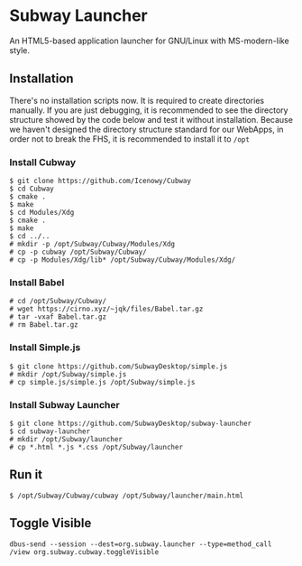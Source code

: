 # Subway Launcher

An HTML5-based application launcher for GNU/Linux with MS-modern-like style.

## Installation

There's no installation scripts now. It is required to create directories manually.
If you are just debugging, it is recommended to see the directory structure showed by the code below and test it without installation.
Because we haven't designed the directory structure standard for our WebApps, in order not to break the FHS, it is recommended to install it to `/opt`

### Install Cubway
```
$ git clone https://github.com/Icenowy/Cubway
$ cd Cubway
$ cmake .
$ make
$ cd Modules/Xdg
$ cmake .
$ make
$ cd ../..
# mkdir -p /opt/Subway/Cubway/Modules/Xdg
# cp -p cubway /opt/Subway/Cubway/
# cp -p Modules/Xdg/lib* /opt/Subway/Cubway/Modules/Xdg/
```
### Install Babel
```
# cd /opt/Subway/Cubway/
# wget https://cirno.xyz/~jqk/files/Babel.tar.gz
# tar -vxaf Babel.tar.gz
# rm Babel.tar.gz
```
### Install Simple.js
```
$ git clone https://github.com/SubwayDesktop/simple.js
# mkdir /opt/Subway/simple.js
# cp simple.js/simple.js /opt/Subway/simple.js
```
### Install Subway Launcher
```
$ git clone https://github.com/SubwayDesktop/subway-launcher
$ cd subway-launcher
# mkdir /opt/Subway/launcher
# cp *.html *.js *.css /opt/Subway/launcher
```

## Run it

```
$ /opt/Subway/Cubway/cubway /opt/Subway/launcher/main.html
```

## Toggle Visible

```
dbus-send --session --dest=org.subway.launcher --type=method_call /view org.subway.cubway.toggleVisible
```

